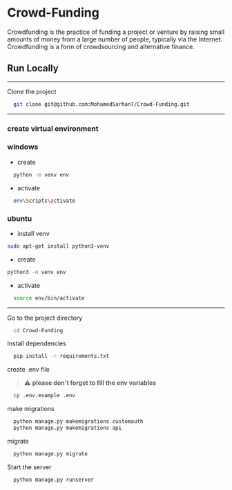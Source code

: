# Crowd-Funding

Crowdfunding is the practice of funding a project or venture by raising small
amounts of money from a large number of people, typically via the Internet.
Crowdfunding is a form of crowdsourcing and alternative finance.

## Run Locally

<hr>

Clone the project

```bash
  git clone git@github.com:MohamedSarhan7/Crowd-Funding.git
```
<hr>

### create virtual environment 

### windows 
* create 
```bash
  python -m venv env
```
* activate
```bash
  env\Scripts\activate
```

### ubuntu 
* install venv 
```bash
sudo apt-get install python3-venv

```
* create 
```bash
python3 -m venv env
```
* activate
```bash
  source env/bin/activate
```
<hr>

Go to the project directory

```bash
  cd Crowd-Funding
```

Install dependencies

```bash
  pip install -r requirements.txt
```

create .env file

> :warning:
> **please don't forget to fill the env variables**

```bash
  cp .env.example .env
```

make migrations

```bash
  python manage.py makemigrations customauth
  python manage.py makemigrations api
```

migrate

```bash
  python manage.py migrate
```

Start the server

```bash
  python manage.py runserver
```
